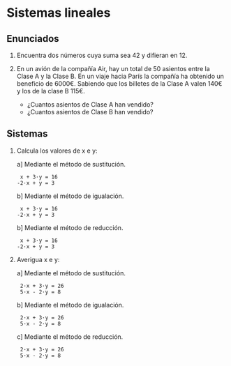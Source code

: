 # Sistemas lineales

## Enunciados
1. Encuentra dos números cuya suma sea 42 y difieran en 12.

2. En un avión de la compañía Air, hay un total de 50 asientos entre la Clase A y la Clase B. 
   En un viaje hacia París la compañía ha obtenido un beneficio de 6000€.
   Sabiendo que los billetes de la Clase A valen 140€ y los de la clase B 115€.  
    * ¿Cuantos asientos de Clase A han vendido?
    * ¿Cuantos asientos de Clase B han vendido?



## Sistemas
1. Calcula los valores de x e y:

    a] Mediante el método de sustitución.
        
        x + 3·y = 16
       -2·x + y = 3

    b] Mediante el método de igualación.
        
        x + 3·y = 16
       -2·x + y = 3

    b] Mediante el método de reducción.
        
        x + 3·y = 16
       -2·x + y = 3

2. Averigua x e y:
    
    a] Mediante el método de sustitución.

        2·x + 3·y = 26
        5·x - 2·y = 8

    b] Mediante el método de igualación.
        
        2·x + 3·y = 26
        5·x - 2·y = 8
        
    c] Mediante el método de reducción.

        2·x + 3·y = 26
        5·x - 2·y = 8
